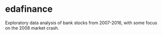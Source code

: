 # edafinance
Exploratory data analysis of bank stocks from 2007-2016, with some focus on the 2008 market crash.
